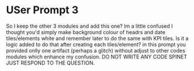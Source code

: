 # USer Prompt 3

So I keep the other 3 modules and add this one? Im a little confused I thought you'd simply make background colour of headrs and date tiles/elements white and remember later to do the same with KPI tiles. Is it a logic added to do that after creating each tiles/element? in this prompt you provided onlly one artifact (perhaps a glitch) without adjust to other codes modules which enhance my confusion.
DO NOT WRITE ANY CODE SPINET JUST RESPOND TO THE QUESTION.
